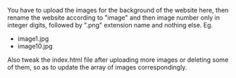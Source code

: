 You have to upload the images for the background of the website here, then rename the website according to "image" and then image number only in integer digits, followed by ".png" extension name and nothing else. Eg.

- image1.jpg
- image10.jpg

Also tweak the index.html file after uploading more images or deleting some of them, so as to update the array of images correspondingly.
